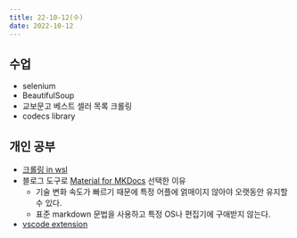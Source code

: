 ```yaml
---
title: 22-10-12(수)
date: 2022-10-12
---
```


## 수업

- selenium
- BeautifulSoup
- 교보문고 베스트 셀러 목록 크롤링
- codecs library 

## 개인 공부

- [크롤링 in wsl](../../review/python/crawling_in_wsl.md)
- 블로그 도구로 [Material for MKDocs](../../review/pkm/Material_for_MkDocs.md) 선택한 이유
  - 기술 변화 속도가 빠르기 때문에 특정 어플에 얽매이지 않아야 오랫동안 유지할 수 있다.
  - 표준 markdown 문법을 사용하고 특정 OS나 편집기에 구애받지 않는다.
- [vscode extension](../../review/pkm/vscode_extension.md)
